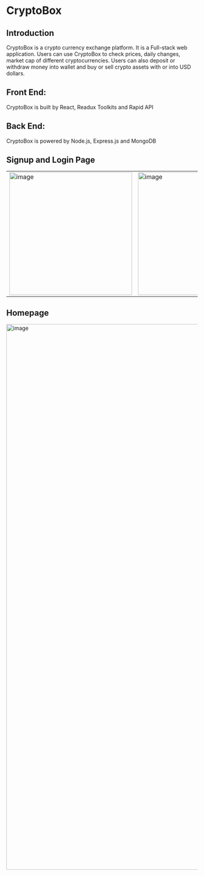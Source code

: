 # CryptoBox


## Introduction

CryptoBox is a crypto currency exchange platform. It is a Full-stack web application. Users can use CryptoBox to check prices, daily changes, market cap of different cryptocurrencies. Users can also deposit or withdraw money into wallet and buy or sell crypto assets with or into USD dollars.

## Front End:
CryptoBox is built by React, Readux Toolkits and Rapid API 

## Back End:
CryptoBox is powered by Node.js, Express.js and MongoDB

## Signup and Login Page
<table>
  <tr>
    <td><img width="323" alt="image" src="https://user-images.githubusercontent.com/91228440/187010479-ad9ed788-2d73-4216-bd02-164eb3d84b92.png"></td>
    <td><img width="323" alt="image" src="https://user-images.githubusercontent.com/91228440/187010523-fcc9f2d7-dddf-44c8-b6dd-5964f604e7e0.png"></td>
  </tr>
</table>


## Homepage
<img width="1437" alt="image" src="https://user-images.githubusercontent.com/91228440/187010678-4ca7a01f-4041-420a-90f6-037328ed306a.png">




